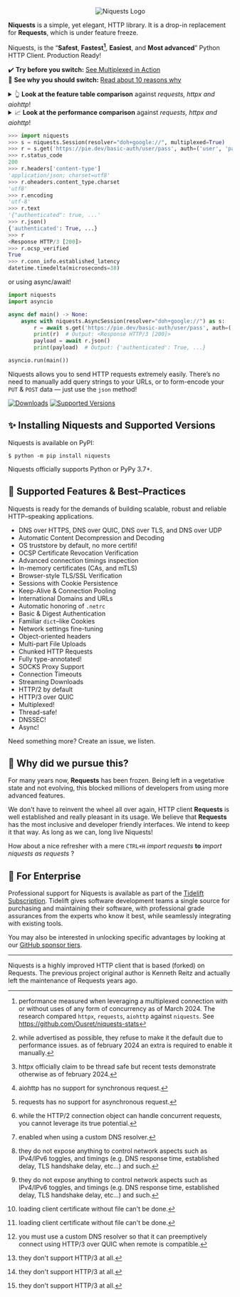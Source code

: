 <div align="center">
    <img src="https://user-images.githubusercontent.com/9326700/282852138-160f32e9-e6cf-495f-b39d-99891602acf9.png" alt="Niquests Logo"/>
</div>

**Niquests** is a simple, yet elegant, HTTP library. It is a drop-in replacement for **Requests**, which is under feature freeze.

Niquests, is the “**Safest**, **Fastest[^10]**, **Easiest**, and **Most advanced**” Python HTTP Client. Production Ready!

✔️ **Try before you switch:** [See Multiplexed in Action](https://replit.com/@ahmedtahri4/Python#main.py)<br>
📖 **See why you should switch:** [Read about 10 reasons why](https://medium.com/dev-genius/10-reasons-you-should-quit-your-http-client-98fd4c94bef3)

<details>
  <summary>👆 <b>Look at the feature table comparison</b> against <i>requests, httpx and aiohttp</i>!</summary>

| Feature                             | niquests | requests  |     httpx     | aiohttp       |
|-------------------------------------|:--------:|:---------:|:-------------:|---------------|
| `HTTP/1.1`                          |    ✅     |     ✅     |       ✅       | ✅             |
| `HTTP/2`                            |    ✅     |     ❌     |     ✅[^7]     | ❌             |
| `HTTP/3 over QUIC`                  |    ✅     |     ❌     |       ❌       | ❌             |
| `Synchronous`                       |    ✅     |     ✅     |       ✅       | ❌             |
| `Asynchronous`                      |    ✅     |     ❌     |       ✅       | ✅             |
| `Thread Safe`                       |    ✅     |     ✅     |     ❌[^5]     | _N/A_[^1]     |
| `Task Safe`                         |    ✅     | _N/A_[^2] |       ✅       | ✅             |
| `OS Trust Store`                    |    ✅     |     ❌     |       ❌       | ❌             |
| `Multiplexing`                      |    ✅     |     ❌     | _Limited_[^3] | ❌             |
| `DNSSEC`                            |  ✅[^11]  |     ❌     |       ❌       | ❌             |
| `Customizable DNS Resolution`       |    ✅     |     ❌     |       ❌       | ✅             |
| `DNS over HTTPS`                    |    ✅     |     ❌     |       ❌       | ❌             |
| `DNS over QUIC`                     |    ✅     |     ❌     |       ❌       | ❌             |
| `DNS over TLS`                      |    ✅     |     ❌     |       ❌       | ❌             |
| `Network Fine Tuning & Inspect`     |    ✅     |     ❌     | _Limited_[^6] | _Limited_[^6] |
| `Certificate Revocation Protection` |    ✅     |     ❌     |       ❌       | ❌             |
| `Session Persistence`               |    ✅     |     ✅     |       ✅       | ✅             |
| `In-memory Certificate CA & mTLS`   |    ✅     |     ❌     | _Limited_[^4] | _Limited_[^4] |
| `SOCKS 4/5 Proxies`                 |    ✅     |     ✅     |       ✅       | ❌             |
| `HTTP/HTTPS Proxies`                |    ✅     |     ✅     |       ✅       | ✅             |
| `TLS-in-TLS Support`                |    ✅     |     ✅     |       ✅       | ✅             |
| `Direct HTTP/3 Negotiation`         |  ✅[^9]   |  N/A[^8]  |    N/A[^8]    | N/A[^8]       |
| `Package / SLSA Signed`             |    ✅     |     ❌     |       ❌       | ✅             |
</details>

<details>
  <summary>📈 <b>Look at the performance comparison</b> against <i>requests, httpx and aiohttp</i>!</summary>

_Scenario:_ Fetch a thousand requests using 10 tasks or threads, each with a hundred requests using a single pool of connection.

**High-Level APIs**

| Client   | Average Delay to Complete | Notes                        |
|----------|---------------------------|------------------------------|
| requests | 987 ms                    | ThreadPoolExecutor. HTTP/1.1 |
| httpx    | 735 ms                    | Asyncio. HTTP/2              |
| niquests | 600 ms                    | Asyncio. HTTP/2              |

**Simplified APIs**

| Client        | Average Delay to Complete | Notes                        |
|---------------|---------------------------|------------------------------|
| requests core | 643 ms                    | ThreadPoolExecutor. HTTP/1.1 |
| httpx core    | 550 ms                    | Asyncio. HTTP/2              |
| aiohttp       | 220 ms                    | Asyncio. HTTP/1.1            |
| niquests core | 210 ms                    | Asyncio. HTTP/2              |

Want to learn more about the tests? scripts? reasoning? Take a deeper look at https://github.com/Ousret/niquests-stats
</details>

```python
>>> import niquests
>>> s = niquests.Session(resolver="doh+google://", multiplexed=True)
>>> r = s.get('https://pie.dev/basic-auth/user/pass', auth=('user', 'pass'))
>>> r.status_code
200
>>> r.headers['content-type']
'application/json; charset=utf8'
>>> r.oheaders.content_type.charset
'utf8'
>>> r.encoding
'utf-8'
>>> r.text
'{"authenticated": true, ...'
>>> r.json()
{'authenticated': True, ...}
>>> r
<Response HTTP/3 [200]>
>>> r.ocsp_verified
True
>>> r.conn_info.established_latency
datetime.timedelta(microseconds=38)
```
or using async/await!
```python
import niquests
import asyncio

async def main() -> None:
    async with niquests.AsyncSession(resolver="doh+google://") as s:
        r = await s.get('https://pie.dev/basic-auth/user/pass', auth=('user', 'pass'), stream=True)
        print(r)  # Output: <Response HTTP/3 [200]>
        payload = await r.json()
        print(payload)  # Output: {'authenticated': True, ...}

asyncio.run(main())
```

Niquests allows you to send HTTP requests extremely easily. There’s no need to manually add query strings to your URLs, or to form-encode your `PUT` & `POST` data — just use the `json` method!

[![Downloads](https://static.pepy.tech/badge/niquests/month)](https://pepy.tech/project/niquests)
[![Supported Versions](https://img.shields.io/pypi/pyversions/niquests.svg)](https://pypi.org/project/niquests)

## ✨ Installing Niquests and Supported Versions

Niquests is available on PyPI:

```console
$ python -m pip install niquests
```

Niquests officially supports Python or PyPy 3.7+.

## 🚀 Supported Features & Best–Practices

Niquests is ready for the demands of building scalable, robust and reliable HTTP–speaking applications.

- DNS over HTTPS, DNS over QUIC, DNS over TLS, and DNS over UDP
- Automatic Content Decompression and Decoding
- OS truststore by default, no more certifi!
- OCSP Certificate Revocation Verification
- Advanced connection timings inspection
- In-memory certificates (CAs, and mTLS)
- Browser-style TLS/SSL Verification
- Sessions with Cookie Persistence
- Keep-Alive & Connection Pooling
- International Domains and URLs
- Automatic honoring of `.netrc`
- Basic & Digest Authentication
- Familiar `dict`–like Cookies
- Network settings fine-tuning
- Object-oriented headers
- Multi-part File Uploads
- Chunked HTTP Requests
- Fully type-annotated!
- SOCKS Proxy Support
- Connection Timeouts
- Streaming Downloads
- HTTP/2 by default
- HTTP/3 over QUIC
- Multiplexed!
- Thread-safe!
- DNSSEC!
- Async!

Need something more? Create an issue, we listen.

## 📝 Why did we pursue this?

For many years now, **Requests** has been frozen. Being left in a vegetative state and not evolving, this blocked millions of developers from using more advanced features.

We don't have to reinvent the wheel all over again, HTTP client **Requests** is well established and
really pleasant in its usage. We believe that **Requests** has the most inclusive and developer friendly interfaces.
We intend to keep it that way. As long as we can, long live Niquests!

How about a nice refresher with a mere `CTRL+H` _import requests_ **to** _import niquests as requests_ ?

## 💼 For Enterprise

Professional support for Niquests is available as part of the [Tidelift
Subscription](https://tidelift.com/subscription/pkg/pypi-niquests?utm_source=pypi-niquests&utm_medium=readme). Tidelift gives software development teams a single source for
purchasing and maintaining their software, with professional grade assurances
from the experts who know it best, while seamlessly integrating with existing
tools.

You may also be interested in unlocking specific advantages by looking at our [GitHub sponsor tiers](https://github.com/sponsors/Ousret).

---

Niquests is a highly improved HTTP client that is based (forked) on Requests. The previous project original author is Kenneth Reitz and actually left the maintenance of Requests years ago.

[^1]: aiohttp has no support for synchronous request.
[^2]: requests has no support for asynchronous request.
[^3]: while the HTTP/2 connection object can handle concurrent requests, you cannot leverage its true potential.
[^4]: loading client certificate without file can't be done.
[^5]: httpx officially claim to be thread safe but recent tests demonstrate otherwise as of february 2024.
[^6]: they do not expose anything to control network aspects such as IPv4/IPv6 toggles, and timings (e.g. DNS response time, established delay, TLS handshake delay, etc...) and such.
[^7]: while advertised as possible, they refuse to make it the default due to performance issues. as of february 2024 an extra is required to enable it manually.
[^8]: they don't support HTTP/3 at all.
[^9]: you must use a custom DNS resolver so that it can preemptively connect using HTTP/3 over QUIC when remote is compatible.
[^10]: performance measured when leveraging a multiplexed connection with or without uses of any form of concurrency as of March 2024. The research compared `httpx`, `requests`, `aiohttp` against `niquests`. See https://github.com/Ousret/niquests-stats
[^11]: enabled when using a custom DNS resolver.
